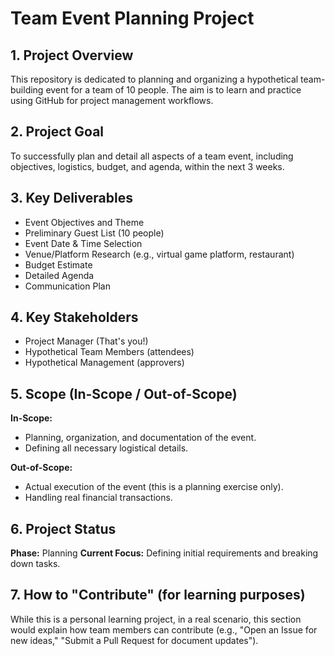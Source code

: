 # Team Event Planning Project

## 1. Project Overview
This repository is dedicated to planning and organizing a hypothetical team-building event for a team of 10 people. The aim is to learn and practice using GitHub for project management workflows.

## 2. Project Goal
To successfully plan and detail all aspects of a team event, including objectives, logistics, budget, and agenda, within the next 3 weeks.

## 3. Key Deliverables
* Event Objectives and Theme
* Preliminary Guest List (10 people)
* Event Date & Time Selection
* Venue/Platform Research (e.g., virtual game platform, restaurant)
* Budget Estimate
* Detailed Agenda
* Communication Plan

## 4. Key Stakeholders
* Project Manager (That's you!)
* Hypothetical Team Members (attendees)
* Hypothetical Management (approvers)

## 5. Scope (In-Scope / Out-of-Scope)
**In-Scope:**
* Planning, organization, and documentation of the event.
* Defining all necessary logistical details.

**Out-of-Scope:**
* Actual execution of the event (this is a planning exercise only).
* Handling real financial transactions.

## 6. Project Status
**Phase:** Planning
**Current Focus:** Defining initial requirements and breaking down tasks.

## 7. How to "Contribute" (for learning purposes)
While this is a personal learning project, in a real scenario, this section would explain how team members can contribute (e.g., "Open an Issue for new ideas," "Submit a Pull Request for document updates").
